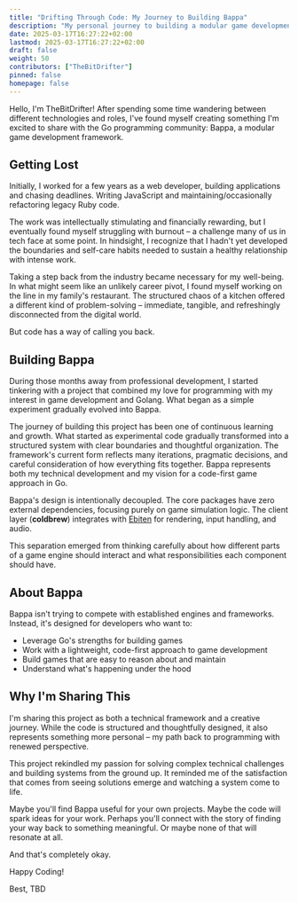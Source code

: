 ```yaml
---
title: "Drifting Through Code: My Journey to Building Bappa"
description: "My personal journey to building a modular game development framework in Go"
date: 2025-03-17T16:27:22+02:00
lastmod: 2025-03-17T16:27:22+02:00
draft: false
weight: 50
contributors: ["TheBitDrifter"]
pinned: false
homepage: false
---
```


Hello, I'm TheBitDrifter! After spending some time wandering between different technologies and roles, I've found myself creating something I'm excited to share with the Go programming community: Bappa, a modular game development framework.

## Getting Lost

Initially, I worked for a few years as a web developer, building applications and chasing deadlines. Writing JavaScript and maintaining/occasionally refactoring legacy Ruby code.

The work was intellectually stimulating and financially rewarding, but I eventually found myself struggling with burnout – a challenge many of us in tech face at some point. In hindsight, I recognize that I hadn't yet developed the boundaries and self-care habits needed to sustain a healthy relationship with intense work.

Taking a step back from the industry became necessary for my well-being. In what might seem like an unlikely career pivot, I found myself working on the line in my family's restaurant. The structured chaos of a kitchen offered a different kind of problem-solving – immediate, tangible, and refreshingly disconnected from the digital world.

But code has a way of calling you back.

## Building Bappa

During those months away from professional development, I started tinkering with a project that combined my love for programming with my interest in game development and Golang. What began as a simple experiment gradually evolved into Bappa.

The journey of building this project has been one of continuous learning and growth. What started as experimental code gradually transformed into a structured system with clear boundaries and thoughtful organization. The framework's current form reflects many iterations, pragmatic decisions, and careful consideration of how everything fits together. Bappa represents both my technical development and my vision for a code-first game approach in Go.

Bappa's design is intentionally decoupled. The core packages have zero external dependencies, focusing purely on game simulation logic. The client layer (**coldbrew**) integrates with [Ebiten](https://github.com/hajimehoshi/ebiten) for rendering, input handling, and audio.

This separation emerged from thinking carefully about how different parts of a game engine should interact and what responsibilities each component should have.

## About Bappa

Bappa isn't trying to compete with established engines and frameworks. Instead, it's designed for developers who want to:

- Leverage Go's strengths for building games
- Work with a lightweight, code-first approach to game development
- Build games that are easy to reason about and maintain
- Understand what's happening under the hood

## Why I'm Sharing This

I'm sharing this project as both a technical framework and a creative journey. While the code is structured and thoughtfully designed, it also represents something more personal – my path back to programming with renewed perspective.

This project rekindled my passion for solving complex technical challenges and building systems from the ground up. It reminded me of the satisfaction that comes from seeing solutions emerge and watching a system come to life.

Maybe you'll find Bappa useful for your own projects. Maybe the code will spark ideas for your work. Perhaps you'll connect with the story of finding your way back to something meaningful. Or maybe none of that will resonate at all.

And that's completely okay.

Happy Coding!

Best,
TBD
